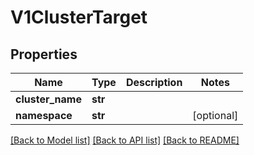 # V1ClusterTarget

## Properties
Name | Type | Description | Notes
------------ | ------------- | ------------- | -------------
**cluster_name** | **str** |  | 
**namespace** | **str** |  | [optional] 

[[Back to Model list]](../vela-client/README.md#documentation-for-models) [[Back to API list]](../vela-client/README.md#documentation-for-api-endpoints) [[Back to README]](../vela-client/README.md)

